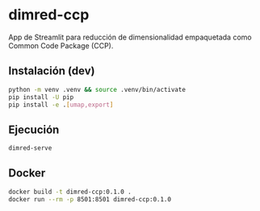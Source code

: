 # dimred-ccp

App de Streamlit para reducción de dimensionalidad empaquetada como Common Code Package (CCP).

## Instalación (dev)
```bash
python -m venv .venv && source .venv/bin/activate
pip install -U pip
pip install -e .[umap,export]
```

## Ejecución
```bash
dimred-serve
```

## Docker
```bash
docker build -t dimred-ccp:0.1.0 .
docker run --rm -p 8501:8501 dimred-ccp:0.1.0
```
